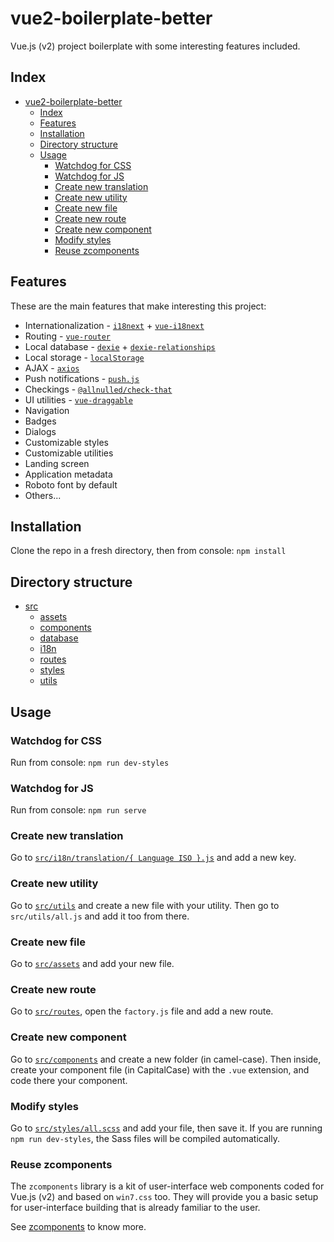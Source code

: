 # vue2-boilerplate-better

Vue.js (v2) project boilerplate with some interesting features included.

## Index

- [vue2-boilerplate-better](#vue2-boilerplate-better)
  - [Index](#index)
  - [Features](#features)
  - [Installation](#installation)
  - [Directory structure](#directory-structure)
  - [Usage](#usage)
    - [Watchdog for CSS](#watchdog-for-css)
    - [Watchdog for JS](#watchdog-for-js)
    - [Create new translation](#create-new-translation)
    - [Create new utility](#create-new-utility)
    - [Create new file](#create-new-file)
    - [Create new route](#create-new-route)
    - [Create new component](#create-new-component)
    - [Modify styles](#modify-styles)
    - [Reuse zcomponents](#reuse-zcomponents)

## Features

These are the main features that make interesting this project:

 - Internationalization - [`i18next`](https://github.com/i18next/i18next) + [`vue-i18next`](https://github.com/panter/vue-i18next)
 - Routing - [`vue-router`](https://github.com/vuejs/vue-router)
 - Local database - [`dexie`](https://github.com/dexie/Dexie.js) + [`dexie-relationships`](https://github.com/ignasbernotas/dexie-relationships)
 - Local storage - [`localStorage`](https://developer.mozilla.org/es/docs/Web/API/Window/localStorage)
 - AJAX - [`axios`](https://github.com/axios/axios)
 - Push notifications - [`push.js`](https://github.com/Nickersoft/push.js/)
 - Checkings - [`@allnulled/check-that`](https://github.com/allnulled/check-that)
 - UI utilities - [`vue-draggable`](https://github.com/SortableJS/Vue.Draggable)
 - Navigation
 - Badges
 - Dialogs
 - Customizable styles
 - Customizable utilities
 - Landing screen
 - Application metadata
 - Roboto font by default
 - Others...

## Installation

Clone the repo in a fresh directory, then from console: `npm install`

## Directory structure

- [src](./src)
   - [assets](./src/assets)
   - [components](./src/components)
   - [database](./src/database)
   - [i18n](./src/i18n)
   - [routes](./src/routes)
   - [styles](./src/styles)
   - [utils](./src/utils)


## Usage

### Watchdog for CSS

Run from console: `npm run dev-styles`

### Watchdog for JS

Run from console: `npm run serve`

### Create new translation

Go to [`src/i18n/translation/{ Language ISO }.js`](./src/i18n) and add a new key.

### Create new utility

Go to [`src/utils`](./src/utils) and create a new file with your utility. Then go to `src/utils/all.js` and add it too from there.

### Create new file

Go to [`src/assets`](./src/assets) and add your new file.

### Create new route

Go to [`src/routes`](./src/routes), open the `factory.js` file and add a new route.

### Create new component

Go to [`src/components`](./src/components) and create a new folder (in camel-case). Then inside, create your component file (in CapitalCase) with the `.vue` extension, and code there your component.

### Modify styles

Go to [`src/styles/all.scss`](./src/styles) and add your file, then save it. If you are running `npm run dev-styles`, the Sass files will be compiled automatically.

### Reuse zcomponents

The `zcomponents` library is a kit of user-interface web components coded for Vue.js (v2) and based on `win7.css` too. They will provide you a basic setup for user-interface building that is already familiar to the user.

See [zcomponents](./src/components/zcomponents/zcomponents.md) to know more.